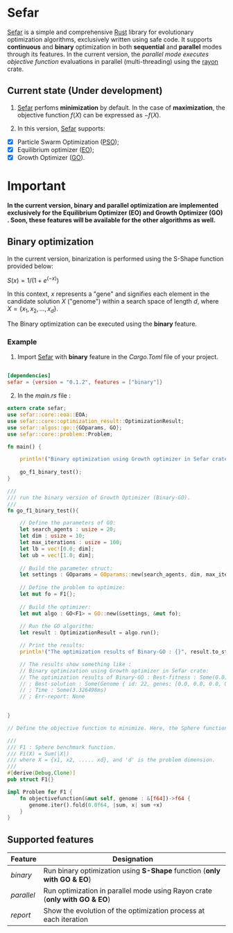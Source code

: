 # Sefar 

[Sefar](https://github.com/SaadDAHMANI/sefar) is a simple and comprehensive [Rust](https://github.com/rust-lang/rust) library for evolutionary optimization algorithms, exclusively written using safe code. It supports **continuous** and **binary** optimization in both **sequential** and **parallel** modes through its features. In the current version, the *_parallel mode executes objective function_* evaluations in parallel (multi-threading) using the [rayon](https://github.com/rayon-rs/rayon) crate.

## Current state (Under development)

1. [Sefar](https://github.com/SaadDAHMANI/sefar) perfoms **minimization** by default. In the case of **maximization**, the objective function $f(X)$ can be expressed as $-f(X)$.

2. In this version, [Sefar](https://github.com/SaadDAHMANI/sefar) supports: 

- [X] Particle Swarm Optimization ([PSO](https://doi.org/10.1109/ICNN.1995.488968));   
- [X] Equilibrium optimizer ([EO](https://doi.org/10.1016/j.knosys.2019.105190));
- [X] Growth Optimizer ([GO](https://doi.org/10.1016/j.knosys.2022.110206)).

# Important

**In the current version, binary and parallel optimization are implemented exclusively for the Equilibrium Optimizer (EO) and Growth Optimizer (GO) . Soon, these features will be available for the other algorithms as well.**

## Binary optimization

In the current version, binarization is performed using the S-Shape function provided below:

$S(x) = 1/(1 + e^{(-x)})$

In this context, *x* represents a "gene" and signifies each element in the candidate solution *X* ("genome") within a search space of length *d*, where $X= \{x_1, x_2, ..., x_d\}$. 

The Binary optimization can be executed using the **binary** feature.

### Example
1. Import [Sefar](https://github.com/SaadDAHMANI/sefar) with **binary** feature in the *Cargo.Toml* file of your project.

```toml

[dependencies]
sefar = {version = "0.1.2", features = ["binary"]}
```

2. In the *main.rs* file :

```Rust
extern crate sefar;
use sefar::core::eoa::EOA;
use sefar::core::optimization_result::OptimizationResult;
use sefar::algos::go::{GOparams, GO};
use sefar::core::problem::Problem;

fn main() {

    println!("Binary optimization using Growth optimizer in Sefar crate:");
   
    go_f1_binary_test();
}

///
/// run the binary version of Growth Optimizer (Binary-GO).
/// 
fn go_f1_binary_test(){

    // Define the parameters of GO:
    let search_agents : usize = 20;
    let dim : usize = 10;
    let max_iterations : usize = 100;
    let lb = vec![0.0; dim];
    let ub = vec![1.0; dim];
    
    // Build the parameter struct:
    let settings : GOparams = GOparams::new(search_agents, dim, max_iterations, &lb, &ub);
    
    // Define the problem to optimize:
    let mut fo = F1{};
  
    // Build the optimizer:
    let mut algo : GO<F1> = GO::new(&settings, &mut fo);
    
    // Run the GO algorithm: 
    let result : OptimizationResult = algo.run();

    // Print the results:
    println!("The optimization results of Binary-GO : {}", result.to_string());

    // The results show something like :
    // Binary optimization using Growth optimizer in Sefar crate:
    // The optimization results of Binary-GO : Best-fitness : Some(0.0) 
    // ; Best-solution : Some(Genome { id: 22, genes: [0.0, 0.0, 0.0, 0.0, 0.0, 0.0, 0.0, 0.0, 0.0, 0.0], fitness: Some(0.0) }) 
    // ; Time : Some(3.326498ms) 
    // ; Err-report: None

    
} 

// Define the objective function to minimize. Here, the Sphere function is implemented.

///
/// F1 : Sphere benchmark function. 
/// Fi(X) = Sum(|X|)
/// where X = {x1, x2, ..... xd}, and 'd' is the problem dimension.
/// 
#[derive(Debug,Clone)]
pub struct F1{}

impl Problem for F1 {
    fn objectivefunction(&mut self, genome : &[f64])->f64 {         
       genome.iter().fold(0.0f64, |sum, x| sum +x)
    }
}
```

## Supported features

|Feature        | Designation                                                           |
| ------------- | --------------------------------------------------------------------------- |
| *_binary_*    | Run binary optimization using **S-Shape** function (**only with GO & EO**)  |
| *_parallel_*  | Run optimization in parallel mode using Rayon crate (**only with GO & EO**) | 
| *_report_*    | Show the evolution of the optimization process at each iteration            | 
